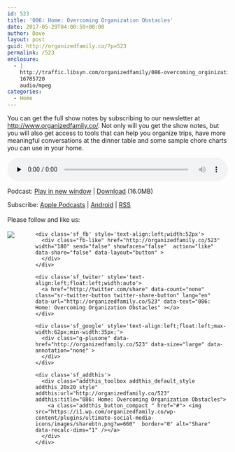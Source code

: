 ```yaml
---
id: 523
title: '086: Home: Overcoming Organization Obstacles'
date: 2017-05-29T04:00:59+00:00
author: Dave
layout: post
guid: http://organizedfamily.co/?p=523
permalink: /523
enclosure:
  - |
    http://traffic.libsyn.com/organizedfamily/086-overcoming_orginization_challenges_2.mp3
    16785720
    audio/mpeg
categories:
  - Home
---
```

You can get the full show notes by subscribing to our newsletter at <http://www.organizedfamily.co/>. Not only will you get the show notes, but you will also get access to tools that can help you organize trips, have more meaningful conversations at the dinner table and some sample chore charts you can use in your home.

<div class="powerpress_player" id="powerpress_player_5407">
  <audio class="wp-audio-shortcode" id="audio-523-87" preload="none" style="width: 100%;" controls="controls"><source type="audio/mpeg" src="http://traffic.libsyn.com/organizedfamily/086-overcoming_orginization_challenges_2.mp3?_=87" /><a href="http://traffic.libsyn.com/organizedfamily/086-overcoming_orginization_challenges_2.mp3">http://traffic.libsyn.com/organizedfamily/086-overcoming_orginization_challenges_2.mp3</a></audio>
</div>

<p class="powerpress_links powerpress_links_mp3">
  Podcast: <a href="http://traffic.libsyn.com/organizedfamily/086-overcoming_orginization_challenges_2.mp3" class="powerpress_link_pinw" target="_blank" title="Play in new window" onclick="return powerpress_pinw('http://organizedfamily.co/?powerpress_pinw=523-podcast');" rel="nofollow">Play in new window</a> | <a href="http://traffic.libsyn.com/organizedfamily/086-overcoming_orginization_challenges_2.mp3" class="powerpress_link_d" title="Download" rel="nofollow" download="086-overcoming_orginization_challenges_2.mp3">Download</a> (16.0MB)
</p>

<p class="powerpress_links powerpress_subscribe_links">
  Subscribe: <a href="https://itunes.apple.com/us/podcast/organized-family/id1047979605?mt=2&ls=1#episodeGuid=http%3A%2F%2Forganizedfamily.co%2F%3Fp%3D523" class="powerpress_link_subscribe powerpress_link_subscribe_itunes" title="Subscribe on Apple Podcasts" rel="nofollow">Apple Podcasts</a> | <a href="http://subscribeonandroid.com/organizedfamily.co/feed/podcast" class="powerpress_link_subscribe powerpress_link_subscribe_android" title="Subscribe on Android" rel="nofollow">Android</a> | <a href="http://organizedfamily.co/feed/podcast" class="powerpress_link_subscribe powerpress_link_subscribe_rss" title="Subscribe via RSS" rel="nofollow">RSS</a>
</p>

<div class='sfsi_Sicons' style='width: 100%; display: inline-block; vertical-align: middle; text-align:left'>
  <div style='margin:0px 8px 0px 0px; line-height: 24px'>
    <span>Please follow and like us:</span>
  </div>
  
  <div class='sfsi_socialwpr'>
    <div class='sf_subscrbe' style='text-align:left;float:left;width:64px'>
      <a href="http://www.specificfeeds.com/widget/emailsubscribe/MTc5ODgx/OA==/" target="_blank"><img src="https://i2.wp.com/organizedfamily.co/wp-content/plugins/ultimate-social-media-icons/images/follow_subscribe.png?w=660" data-recalc-dims="1" /></a>
    </div>
    
    <div class='sf_fb' style='text-align:left;width:52px'>
      <div class="fb-like" href="http://organizedfamily.co/523" width="180" send="false" showfaces="false"  action="like" data-share="false" data-layout="button" >
      </div>
    </div>
    
    <div class='sf_twiter' style='text-align:left;float:left;width:auto'>
      <a href="http://twitter.com/share" data-count="none" class="sr-twitter-button twitter-share-button" lang="en" data-url="http://organizedfamily.co/523" data-text="086: Home: Overcoming Organization Obstacles" ></a>
    </div>
    
    <div class='sf_google' style='text-align:left;float:left;max-width:62px;min-width:35px;'>
      <div class="g-plusone" data-href="http://organizedfamily.co/523" data-size="large" data-annotation="none" >
      </div>
    </div>
    
    <div class='sf_addthis'>
      <div class="addthis_toolbox addthis_default_style addthis_20x20_style" addthis:url="http://organizedfamily.co/523" addthis:title="086: Home: Overcoming Organization Obstacles">
        <a class="addthis_button_compact " href="#"> <img src="https://i1.wp.com/organizedfamily.co/wp-content/plugins/ultimate-social-media-icons/images/sharebtn.png?w=660"  border="0" alt="Share" data-recalc-dims="1" /></a>
      </div>
    </div>
  </div>
</div>
